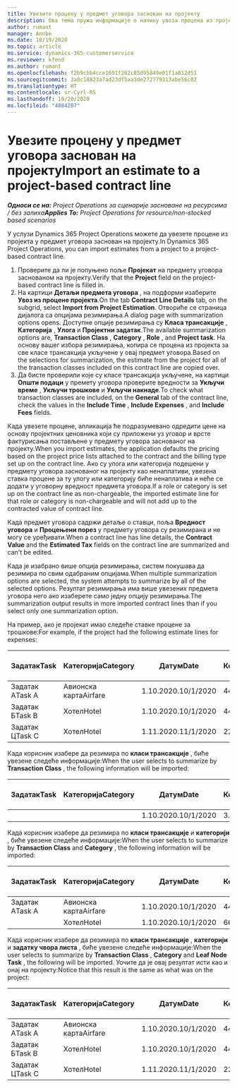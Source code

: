 ```yaml
---
title: Увезите процену у предмет уговора заснован на пројекту
description: Ова тема пружа информације о начину увоза процена из пројекта у предмету уговора.
author: rumant
manager: Annbe
ms.date: 10/19/2020
ms.topic: article
ms.service: dynamics-365-customerservice
ms.reviewer: kfend
ms.author: rumant
ms.openlocfilehash: f2b9cbb4cce1691f262c85d95849e01f1a812d51
ms.sourcegitcommit: 3a0c18823a7ad23df5aa3de272779313abe56c82
ms.translationtype: HT
ms.contentlocale: sr-Cyrl-RS
ms.lasthandoff: 10/20/2020
ms.locfileid: "4084207"
---
```

# <a name="import-an-estimate-to-a-project-based-contract-line"></a><span data-ttu-id="ee82b-103">Увезите процену у предмет уговора заснован на пројекту</span><span class="sxs-lookup"><span data-stu-id="ee82b-103">Import an estimate to a project-based contract line</span></span>

<span data-ttu-id="ee82b-104">_**Односи се на:** Project Operations за сценарије засноване на ресурсима / без залиха_</span><span class="sxs-lookup"><span data-stu-id="ee82b-104">_**Applies To:** Project Operations for resource/non-stocked based scenarios_</span></span>

<span data-ttu-id="ee82b-105">У услузи Dynamics 365 Project Operations можете да увезете процене из пројекта у предмет уговора заснован на пројекту.</span><span class="sxs-lookup"><span data-stu-id="ee82b-105">In Dynamics 365 Project Operations, you can import estimates from a project to a project-based contract line.</span></span>

1. <span data-ttu-id="ee82b-106">Проверите да ли је попуњено поље **Пројекат** на предмету уговора заснованом на пројекту.</span><span class="sxs-lookup"><span data-stu-id="ee82b-106">Verify that the **Project** field on the project-based contract line is filled in.</span></span>
2. <span data-ttu-id="ee82b-107">На картици **Детаљи предмета уговора** , на подформи изаберите **Увоз из процене пројекта**.</span><span class="sxs-lookup"><span data-stu-id="ee82b-107">On the tab **Contract Line Details** tab, on the subgrid, select **Import from Project Estimation**.</span></span> <span data-ttu-id="ee82b-108">Отвориће се страница дијалога са опцијама резимирања.</span><span class="sxs-lookup"><span data-stu-id="ee82b-108">A dialog page with summarization options opens.</span></span> <span data-ttu-id="ee82b-109">Доступне опције резимирања су **Класа трансакције** , **Категорија** , **Улога** и **Пројектни задатак**.</span><span class="sxs-lookup"><span data-stu-id="ee82b-109">The available summarization options are, **Transaction Class** , **Category** , **Role** , and **Project task**.</span></span> <span data-ttu-id="ee82b-110">На основу вашег избора резимирања, копира се процена из пројекта за све класе трансакција укључене у овај предмет уговора.</span><span class="sxs-lookup"><span data-stu-id="ee82b-110">Based on the selections for summarization, the estimate from the project for all of the transaction classes included on this contract line are copied over.</span></span> 
3. <span data-ttu-id="ee82b-111">Да бисте проверили које су класе трансакција укључене, на картици **Општи подаци** у премету уговора проверите вредности за **Укључи време** , **Укључи трошкове** и **Укључи накнаде**.</span><span class="sxs-lookup"><span data-stu-id="ee82b-111">To check what transaction classes are included, on the **General** tab of the contract line, check the values in the **Include Time** , **Include Expenses** , and **Include Fees** fields.</span></span>

<span data-ttu-id="ee82b-112">Када увезете процене, апликација ће подразумевано одредити цене на основу пројектних ценовника који су приложени уз уговор и врсте фактурисања постављене у предмету уговора заснованог на пројекту.</span><span class="sxs-lookup"><span data-stu-id="ee82b-112">When you import estimates, the application defaults the pricing based on the project price lists attached to the contract and the billing type set up on the contract line.</span></span> <span data-ttu-id="ee82b-113">Ако су улога или категорија подешени у предмету уговора заснованог на пројекту као ненаплативи, увезена ставка процене за ту улогу или категорију биће ненаплатива и неће се додати у уговорну вредност предмета уговора.</span><span class="sxs-lookup"><span data-stu-id="ee82b-113">If a role or category is set up on the contract line as non-chargeable, the imported estimate line for that role or category is non-chargeable and will not add up to the contracted value of contract line.</span></span>

<span data-ttu-id="ee82b-114">Када предмет уговора садржи детаље о ставци, поља **Вредност уговора** и **Процењени порез** у предмету уговора су резимирана и не могу се уређивати.</span><span class="sxs-lookup"><span data-stu-id="ee82b-114">When a contract line has line details, the **Contract Value** and the **Estimated Tax** fields on the contract line are summarized and can't be edited.</span></span>

<span data-ttu-id="ee82b-115">Када је изабрано више опција резимирања, систем покушава да резимира по свим одабраним опцијама.</span><span class="sxs-lookup"><span data-stu-id="ee82b-115">When multiple summarization options are selected, the system attempts to summarize by all of the selected options.</span></span> <span data-ttu-id="ee82b-116">Резултат резимирања има више увезених предмета уговора него ако изаберете само једну опцију резимирања.</span><span class="sxs-lookup"><span data-stu-id="ee82b-116">The summarization output results in more imported contract lines than if you select only one summarization option.</span></span>

<span data-ttu-id="ee82b-117">На пример, ако је пројекат имао следеће ставке процене за трошкове:</span><span class="sxs-lookup"><span data-stu-id="ee82b-117">For example, if the project had the following estimate lines for expenses:</span></span>

| <span data-ttu-id="ee82b-118">Задатак</span><span class="sxs-lookup"><span data-stu-id="ee82b-118">Task</span></span> | <span data-ttu-id="ee82b-119">Категорија</span><span class="sxs-lookup"><span data-stu-id="ee82b-119">Category</span></span> | <span data-ttu-id="ee82b-120">Датум</span><span class="sxs-lookup"><span data-stu-id="ee82b-120">Date</span></span> | <span data-ttu-id="ee82b-121">Количина</span><span class="sxs-lookup"><span data-stu-id="ee82b-121">Quantity</span></span> | <span data-ttu-id="ee82b-122">Цена по јединици</span><span class="sxs-lookup"><span data-stu-id="ee82b-122">Unit price</span></span> | <span data-ttu-id="ee82b-123">Износ</span><span class="sxs-lookup"><span data-stu-id="ee82b-123">Amount</span></span> |
| --- | --- | --- | --- | --- | --- |
| <span data-ttu-id="ee82b-124">Задатак А</span><span class="sxs-lookup"><span data-stu-id="ee82b-124">Task A</span></span> | <span data-ttu-id="ee82b-125">Авионска карта</span><span class="sxs-lookup"><span data-stu-id="ee82b-125">Airfare</span></span> | <span data-ttu-id="ee82b-126">1.10.2020.</span><span class="sxs-lookup"><span data-stu-id="ee82b-126">10/1/2020</span></span> | <span data-ttu-id="ee82b-127">4</span><span class="sxs-lookup"><span data-stu-id="ee82b-127">4</span></span> | <span data-ttu-id="ee82b-128">400</span><span class="sxs-lookup"><span data-stu-id="ee82b-128">400</span></span> | <span data-ttu-id="ee82b-129">1600</span><span class="sxs-lookup"><span data-stu-id="ee82b-129">1600</span></span> |
| <span data-ttu-id="ee82b-130">Задатак Б</span><span class="sxs-lookup"><span data-stu-id="ee82b-130">Task B</span></span> | <span data-ttu-id="ee82b-131">Хотел</span><span class="sxs-lookup"><span data-stu-id="ee82b-131">Hotel</span></span> | <span data-ttu-id="ee82b-132">1.10.2020.</span><span class="sxs-lookup"><span data-stu-id="ee82b-132">10/1/2020</span></span> | <span data-ttu-id="ee82b-133">4</span><span class="sxs-lookup"><span data-stu-id="ee82b-133">4</span></span> | <span data-ttu-id="ee82b-134">200</span><span class="sxs-lookup"><span data-stu-id="ee82b-134">200</span></span> | <span data-ttu-id="ee82b-135">800</span><span class="sxs-lookup"><span data-stu-id="ee82b-135">800</span></span> |
| <span data-ttu-id="ee82b-136">Задатак Ц</span><span class="sxs-lookup"><span data-stu-id="ee82b-136">Task C</span></span> | <span data-ttu-id="ee82b-137">Хотел</span><span class="sxs-lookup"><span data-stu-id="ee82b-137">Hotel</span></span> | <span data-ttu-id="ee82b-138">1.11.2020.</span><span class="sxs-lookup"><span data-stu-id="ee82b-138">11/1/2020</span></span> | <span data-ttu-id="ee82b-139">2</span><span class="sxs-lookup"><span data-stu-id="ee82b-139">2</span></span> | <span data-ttu-id="ee82b-140">200</span><span class="sxs-lookup"><span data-stu-id="ee82b-140">200</span></span> | <span data-ttu-id="ee82b-141">400</span><span class="sxs-lookup"><span data-stu-id="ee82b-141">400</span></span> |

<span data-ttu-id="ee82b-142">Када корисник изабере да резимира по **класи трансакције** , биће увезене следеће информације:</span><span class="sxs-lookup"><span data-stu-id="ee82b-142">When the user selects to summarize by **Transaction Class** , the following information will be imported:</span></span>

| <span data-ttu-id="ee82b-143">Задатак</span><span class="sxs-lookup"><span data-stu-id="ee82b-143">Task</span></span> | <span data-ttu-id="ee82b-144">Категорија</span><span class="sxs-lookup"><span data-stu-id="ee82b-144">Category</span></span> | <span data-ttu-id="ee82b-145">Датум</span><span class="sxs-lookup"><span data-stu-id="ee82b-145">Date</span></span> | <span data-ttu-id="ee82b-146">Количина</span><span class="sxs-lookup"><span data-stu-id="ee82b-146">Quantity</span></span> | <span data-ttu-id="ee82b-147">Цена по јединици</span><span class="sxs-lookup"><span data-stu-id="ee82b-147">Unit price</span></span> | <span data-ttu-id="ee82b-148">Износ</span><span class="sxs-lookup"><span data-stu-id="ee82b-148">Amount</span></span> |
| --- | --- | --- | --- | --- | --- |
| &nbsp;  | &nbsp;  | <span data-ttu-id="ee82b-149">1.10.2020.</span><span class="sxs-lookup"><span data-stu-id="ee82b-149">10/1/2020</span></span> | <span data-ttu-id="ee82b-150">3.34</span><span class="sxs-lookup"><span data-stu-id="ee82b-150">3.34</span></span> | <span data-ttu-id="ee82b-151">840</span><span class="sxs-lookup"><span data-stu-id="ee82b-151">840</span></span> | <span data-ttu-id="ee82b-152">2800</span><span class="sxs-lookup"><span data-stu-id="ee82b-152">2800</span></span> |

<span data-ttu-id="ee82b-153">Када корисник изабере да резимира по **класи трансакције** и **категорији** , биће увезене следеће информације:</span><span class="sxs-lookup"><span data-stu-id="ee82b-153">When the user selects to summarize by **Transaction Class** and **Category** , the following information will be imported:</span></span>

| <span data-ttu-id="ee82b-154">Задатак</span><span class="sxs-lookup"><span data-stu-id="ee82b-154">Task</span></span> | <span data-ttu-id="ee82b-155">Категорија</span><span class="sxs-lookup"><span data-stu-id="ee82b-155">Category</span></span> | <span data-ttu-id="ee82b-156">Датум</span><span class="sxs-lookup"><span data-stu-id="ee82b-156">Date</span></span> | <span data-ttu-id="ee82b-157">Количина</span><span class="sxs-lookup"><span data-stu-id="ee82b-157">Quantity</span></span> | <span data-ttu-id="ee82b-158">Цена по јединици</span><span class="sxs-lookup"><span data-stu-id="ee82b-158">Unit price</span></span> | <span data-ttu-id="ee82b-159">Износ</span><span class="sxs-lookup"><span data-stu-id="ee82b-159">Amount</span></span> |
| --- | --- | --- | --- | --- | --- |
| <span data-ttu-id="ee82b-160">Задатак А</span><span class="sxs-lookup"><span data-stu-id="ee82b-160">Task A</span></span> | <span data-ttu-id="ee82b-161">Авионска карта</span><span class="sxs-lookup"><span data-stu-id="ee82b-161">Airfare</span></span> | <span data-ttu-id="ee82b-162">1.10.2020.</span><span class="sxs-lookup"><span data-stu-id="ee82b-162">10/1/2020</span></span> | <span data-ttu-id="ee82b-163">4</span><span class="sxs-lookup"><span data-stu-id="ee82b-163">4</span></span> | <span data-ttu-id="ee82b-164">400</span><span class="sxs-lookup"><span data-stu-id="ee82b-164">400</span></span> | <span data-ttu-id="ee82b-165">1600</span><span class="sxs-lookup"><span data-stu-id="ee82b-165">1600</span></span> |
| &nbsp;  | <span data-ttu-id="ee82b-166">Хотел</span><span class="sxs-lookup"><span data-stu-id="ee82b-166">Hotel</span></span> | <span data-ttu-id="ee82b-167">1.10.2020.</span><span class="sxs-lookup"><span data-stu-id="ee82b-167">10/1/2020</span></span> | <span data-ttu-id="ee82b-168">6</span><span class="sxs-lookup"><span data-stu-id="ee82b-168">6</span></span> | <span data-ttu-id="ee82b-169">200</span><span class="sxs-lookup"><span data-stu-id="ee82b-169">200</span></span> | <span data-ttu-id="ee82b-170">1200</span><span class="sxs-lookup"><span data-stu-id="ee82b-170">1200</span></span> |

<span data-ttu-id="ee82b-171">Када корисник изабере да резимира по **класи трансакције** , **категорији** и **задатку чвора листа** , биће увезене следеће информације:</span><span class="sxs-lookup"><span data-stu-id="ee82b-171">When the user selects to summarize by **Transaction Class** , **Category** and **Leaf Node Task** , the following will be imported.</span></span> <span data-ttu-id="ee82b-172">Уочите да је овај резултат исти као и онај на пројекту:</span><span class="sxs-lookup"><span data-stu-id="ee82b-172">Notice that this result is the same as what was on the project:</span></span>

| <span data-ttu-id="ee82b-173">Задатак</span><span class="sxs-lookup"><span data-stu-id="ee82b-173">Task</span></span> | <span data-ttu-id="ee82b-174">Категорија</span><span class="sxs-lookup"><span data-stu-id="ee82b-174">Category</span></span> | <span data-ttu-id="ee82b-175">Датум</span><span class="sxs-lookup"><span data-stu-id="ee82b-175">Date</span></span> | <span data-ttu-id="ee82b-176">Количина</span><span class="sxs-lookup"><span data-stu-id="ee82b-176">Quantity</span></span> | <span data-ttu-id="ee82b-177">Цена по јединици</span><span class="sxs-lookup"><span data-stu-id="ee82b-177">Unit price</span></span> | <span data-ttu-id="ee82b-178">Износ</span><span class="sxs-lookup"><span data-stu-id="ee82b-178">Amount</span></span> |
| --- | --- | --- | --- | --- | --- |
| <span data-ttu-id="ee82b-179">Задатак А</span><span class="sxs-lookup"><span data-stu-id="ee82b-179">Task A</span></span> | <span data-ttu-id="ee82b-180">Авионска карта</span><span class="sxs-lookup"><span data-stu-id="ee82b-180">Airfare</span></span> | <span data-ttu-id="ee82b-181">1.10.2020.</span><span class="sxs-lookup"><span data-stu-id="ee82b-181">10/1/2020</span></span> | <span data-ttu-id="ee82b-182">4</span><span class="sxs-lookup"><span data-stu-id="ee82b-182">4</span></span> | <span data-ttu-id="ee82b-183">400</span><span class="sxs-lookup"><span data-stu-id="ee82b-183">400</span></span> | <span data-ttu-id="ee82b-184">1600</span><span class="sxs-lookup"><span data-stu-id="ee82b-184">1600</span></span> |
| <span data-ttu-id="ee82b-185">Задатак Б</span><span class="sxs-lookup"><span data-stu-id="ee82b-185">Task B</span></span> | <span data-ttu-id="ee82b-186">Хотел</span><span class="sxs-lookup"><span data-stu-id="ee82b-186">Hotel</span></span> | <span data-ttu-id="ee82b-187">1.10.2020.</span><span class="sxs-lookup"><span data-stu-id="ee82b-187">10/1/2020</span></span> | <span data-ttu-id="ee82b-188">4</span><span class="sxs-lookup"><span data-stu-id="ee82b-188">4</span></span> | <span data-ttu-id="ee82b-189">200</span><span class="sxs-lookup"><span data-stu-id="ee82b-189">200</span></span> | <span data-ttu-id="ee82b-190">800</span><span class="sxs-lookup"><span data-stu-id="ee82b-190">800</span></span> |
| <span data-ttu-id="ee82b-191">Задатак Ц</span><span class="sxs-lookup"><span data-stu-id="ee82b-191">Task C</span></span> | <span data-ttu-id="ee82b-192">Хотел</span><span class="sxs-lookup"><span data-stu-id="ee82b-192">Hotel</span></span> | <span data-ttu-id="ee82b-193">1.11.2020.</span><span class="sxs-lookup"><span data-stu-id="ee82b-193">11/1/2020</span></span> | <span data-ttu-id="ee82b-194">2</span><span class="sxs-lookup"><span data-stu-id="ee82b-194">2</span></span> | <span data-ttu-id="ee82b-195">200</span><span class="sxs-lookup"><span data-stu-id="ee82b-195">200</span></span> | <span data-ttu-id="ee82b-196">400</span><span class="sxs-lookup"><span data-stu-id="ee82b-196">400</span></span> |
